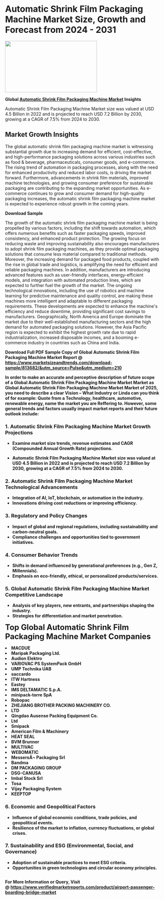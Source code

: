 <H1>Automatic Shrink Film Packaging Machine Market Size, Growth and Forecast from 2024 - 2031</H1><img class="aligncenter size-medium wp-image-584254" src="https://thirdeyenews.in/wp-content/uploads/2024/09/Global-Market-Research-300x168.jpeg" alt="" width="300" height="168" /><p><strong>Global&nbsp;<a href="https://www.marketsizeandtrends.com/download-sample/813682/&amp;utm_source=Pulse&amp;utm_medium=210">Automatic Shrink Film Packaging Machine Market</a> Insights</strong></p><p>Automatic Shrink Film Packaging Machine Market size was valued at USD 4.5 Billion in 2022 and is projected to reach USD 7.2 Billion by 2030, growing at a CAGR of 7.5% from 2024 to 2030.</p><p><h2>Market Growth Insights</h2> The global automatic shrink film packaging machine market is witnessing substantial growth due to increasing demand for efficient, cost-effective, and high-performance packaging solutions across various industries such as food & beverage, pharmaceuticals, consumer goods, and e-commerce. The rising trend of automation in packaging processes, along with the need for enhanced productivity and reduced labor costs, is driving the market forward. Furthermore, advancements in shrink film materials, improved machine technologies, and growing consumer preference for sustainable packaging are contributing to the expanding market opportunities. As e-commerce continues to grow and consumer demand for high-quality packaging increases, the automatic shrink film packaging machine market is expected to experience robust growth in the coming years. <p><strong>Download Sample</strong></p> <p>The growth of the automatic shrink film packaging machine market is being propelled by various factors, including the shift towards automation, which offers numerous benefits such as faster packaging speeds, improved consistency, and enhanced product protection. The growing focus on reducing waste and improving sustainability also encourages manufacturers to adopt shrink film packaging machines, as they provide optimal packaging solutions that consume less material compared to traditional methods. Moreover, the increasing demand for packaged food products, coupled with the rise in global trade and logistics, is amplifying the need for efficient and reliable packaging machines. In addition, manufacturers are introducing advanced features such as user-friendly interfaces, energy-efficient models, and integration with automated production lines, which are expected to further fuel the growth of the market. The ongoing technological innovations, including the use of robotics and machine learning for predictive maintenance and quality control, are making these machines more intelligent and adaptable to different packaging requirements. These developments are expected to enhance the machine's efficiency and reduce downtime, providing significant cost savings to manufacturers. Geographically, North America and Europe dominate the market due to their well-established manufacturing sectors and the high demand for automated packaging solutions. However, the Asia Pacific region is expected to exhibit the highest growth rate due to rapid industrialization, increased disposable incomes, and a booming e-commerce industry in countries such as China and India. <p><strong></p><p><span class=""><strong>Download Full PDF Sample Copy of Global Automatic Shrink Film Packaging Machine Market Report</strong> @ <a href="https://www.marketsizeandtrends.com/download-sample/813682/&amp;utm_source=Pulse&amp;utm_medium=210" target="_blank">https://www.marketsizeandtrends.com/download-sample/813682/&amp;utm_source=Pulse&amp;utm_medium=210</a></span></p><p>In order to make an accurate and perceptive description of future scope of a Global&nbsp;Automatic Shrink Film Packaging Machine Market Market as Global&nbsp;Automatic Shrink Film Packaging Machine Market Market of 2025, you need to describe a clear Vision &ndash; What Industry or Linda can you think of for example: Quote from a Technology, healthcare, automotive, renewable energy, name the market you are Reffering to. However, some general trends and factors usually impact market reports and their future outlook include:</p><h3>1.&nbsp;<strong>Automatic Shrink Film Packaging Machine Market Growth Projections</strong></h3><ul><li>Examine market size trends, revenue estimates and CAGR (Compounded Annual Growth Rate) projections.</li><li><p>Automatic Shrink Film Packaging Machine Market size was valued at USD 4.5 Billion in 2022 and is projected to reach USD 7.2 Billion by 2030, growing at a CAGR of 7.5% from 2024 to 2030.</p></li></ul><h3>2.&nbsp;<strong>Automatic Shrink Film Packaging Machine Market Technological Advancements</strong></h3><ul><li>Integration of AI, IoT, blockchain, or automation in the industry.</li><li>Innovations driving cost reductions or improving efficiency.</li></ul><h3>3.&nbsp;<strong>Regulatory and Policy Changes</strong></h3><ul><li>Impact of global and regional regulations, including sustainability and carbon-neutral goals.</li><li>Compliance challenges and opportunities tied to government initiatives.</li></ul><h3>4.&nbsp;<strong>Consumer Behavior Trends</strong></h3><ul><li>Shifts in demand influenced by generational preferences (e.g., Gen Z, Millennials).</li><li>Emphasis on eco-friendly, ethical, or personalized products/services.</li></ul><h3>5.&nbsp;<strong>Global Automatic Shrink Film Packaging Machine Market Competitive Landscape</strong></h3><ul><li>Analysis of key players, new entrants, and partnerships shaping the industry.</li><li>Strategies for differentiation and market penetration.</li></ul><p data-pm-slice="1 1 []"><span style="color: inherit; font-family: inherit; font-size: 25px;">Top Global Automatic Shrink Film Packaging Machine Market Companies</span></p><div class="" data-test-id=""><p><li>MACDUE</li><li> Maripak Packaging Ltd.</li><li> Audion Elektro</li><li> VARIOVAC PS SystemPack GmbH</li><li> UMP Technika UAB</li><li> saccardo</li><li> ITW Hartness</li><li> Eastey</li><li> IMS DELTAMATIC S.p.A.</li><li> minipack-torre SpA</li><li> Robopac</li><li> ZHEJIANG BROTHER PACKING MACHINERY CO.</li><li>LTD</li><li> Qingdao Ausense Packing Equipment Co.</li><li>Ltd</li><li> Smipack</li><li> American Film & Machinery</li><li> HEAT SEAL</li><li> BVM Brunner</li><li> MULTIVAC</li><li> WEBOMATIC</li><li> MessersÃ¬ Packaging Srl</li><li> Bandma</li><li> DM PACKAGING GROUP</li><li> DSG-CANUSA</li><li> Imbal Stock Srl</li><li> Tosa</li><li> Vijay Packaging System</li><li> KEEPTOP</li></p></div><h3>6.&nbsp;<strong>Economic and Geopolitical Factors</strong></h3><ul><li>Influence of global economic conditions, trade policies, and geopolitical events.</li><li>Resilience of the market to inflation, currency fluctuations, or global crises.</li></ul><h3>7.&nbsp;<strong>Sustainability and ESG (Environmental, Social, and Governance)</strong></h3><ul><li>Adoption of sustainable practices to meet ESG criteria.</li><li>Opportunities in green technologies and circular economy principles.</li></ul><h2><strong style="font-size: 14px;">For More Information or Query, Visit @&nbsp;</strong><a style="background-color: #ffffff; font-size: 14px;" href="https://www.marketsizeandtrends.com/report/automatic-shrink-film-packaging-machine-market/" target="_blank">https://www.verifiedmarketreports.com/product/airport-passenger-boarding-bridge-market</a></h2>
